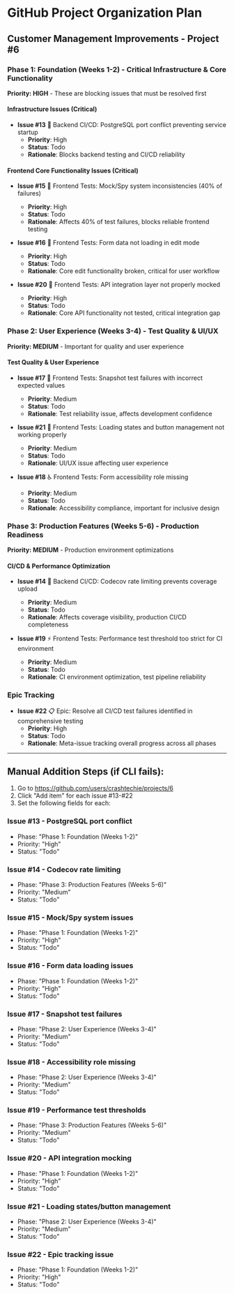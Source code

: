 # GitHub Project Organization Plan
## Customer Management Improvements - Project #6

### Phase 1: Foundation (Weeks 1-2) - Critical Infrastructure & Core Functionality
**Priority: HIGH** - These are blocking issues that must be resolved first

#### Infrastructure Issues (Critical)
- **Issue #13** 🐛 Backend CI/CD: PostgreSQL port conflict preventing service startup
  - **Priority**: High
  - **Status**: Todo
  - **Rationale**: Blocks backend testing and CI/CD reliability

#### Frontend Core Functionality Issues (Critical)
- **Issue #15** 🐛 Frontend Tests: Mock/Spy system inconsistencies (40% of failures)
  - **Priority**: High  
  - **Status**: Todo
  - **Rationale**: Affects 40% of test failures, blocks reliable frontend testing

- **Issue #16** 🐛 Frontend Tests: Form data not loading in edit mode
  - **Priority**: High
  - **Status**: Todo
  - **Rationale**: Core edit functionality broken, critical for user workflow

- **Issue #20** 🔌 Frontend Tests: API integration layer not properly mocked
  - **Priority**: High
  - **Status**: Todo
  - **Rationale**: Core API functionality not tested, critical integration gap

### Phase 2: User Experience (Weeks 3-4) - Test Quality & UI/UX
**Priority: MEDIUM** - Important for quality and user experience

#### Test Quality & User Experience
- **Issue #17** 🧪 Frontend Tests: Snapshot test failures with incorrect expected values
  - **Priority**: Medium
  - **Status**: Todo
  - **Rationale**: Test reliability issue, affects development confidence

- **Issue #21** 🔄 Frontend Tests: Loading states and button management not working properly  
  - **Priority**: Medium
  - **Status**: Todo
  - **Rationale**: UI/UX issue affecting user experience

- **Issue #18** ♿ Frontend Tests: Form accessibility role missing
  - **Priority**: Medium
  - **Status**: Todo
  - **Rationale**: Accessibility compliance, important for inclusive design

### Phase 3: Production Features (Weeks 5-6) - Production Readiness
**Priority: MEDIUM** - Production environment optimizations

#### CI/CD & Performance Optimization  
- **Issue #14** 🔧 Backend CI/CD: Codecov rate limiting prevents coverage upload
  - **Priority**: Medium
  - **Status**: Todo
  - **Rationale**: Affects coverage visibility, production CI/CD completeness

- **Issue #19** ⚡ Frontend Tests: Performance test threshold too strict for CI environment
  - **Priority**: Medium  
  - **Status**: Todo
  - **Rationale**: CI environment optimization, test pipeline reliability

### Epic Tracking
- **Issue #22** 📋 Epic: Resolve all CI/CD test failures identified in comprehensive testing
  - **Priority**: High
  - **Status**: Todo  
  - **Rationale**: Meta-issue tracking overall progress across all phases

---

## Manual Addition Steps (if CLI fails):

1. Go to https://github.com/users/crashtechie/projects/6
2. Click "Add item" for each issue #13-#22
3. Set the following fields for each:

### Issue #13 - PostgreSQL port conflict
- Phase: "Phase 1: Foundation (Weeks 1-2)"
- Priority: "High"
- Status: "Todo"

### Issue #14 - Codecov rate limiting  
- Phase: "Phase 3: Production Features (Weeks 5-6)"
- Priority: "Medium"
- Status: "Todo"

### Issue #15 - Mock/Spy system issues
- Phase: "Phase 1: Foundation (Weeks 1-2)" 
- Priority: "High"
- Status: "Todo"

### Issue #16 - Form data loading issues
- Phase: "Phase 1: Foundation (Weeks 1-2)"
- Priority: "High" 
- Status: "Todo"

### Issue #17 - Snapshot test failures
- Phase: "Phase 2: User Experience (Weeks 3-4)"
- Priority: "Medium"
- Status: "Todo"

### Issue #18 - Accessibility role missing
- Phase: "Phase 2: User Experience (Weeks 3-4)"
- Priority: "Medium"
- Status: "Todo"

### Issue #19 - Performance test thresholds
- Phase: "Phase 3: Production Features (Weeks 5-6)"
- Priority: "Medium"
- Status: "Todo"

### Issue #20 - API integration mocking
- Phase: "Phase 1: Foundation (Weeks 1-2)"
- Priority: "High"
- Status: "Todo"

### Issue #21 - Loading states/button management  
- Phase: "Phase 2: User Experience (Weeks 3-4)"
- Priority: "Medium"
- Status: "Todo"

### Issue #22 - Epic tracking issue
- Phase: "Phase 1: Foundation (Weeks 1-2)" 
- Priority: "High"
- Status: "Todo"